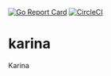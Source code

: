[![Go Report Card](https://goreportcard.com/badge/github.com/containers-ai/karina)](https://goreportcard.com/report/github.com/containers-ai/karina)
[![CircleCI](https://circleci.com/gh/containers-ai/karina.svg?style=svg)](https://circleci.com/gh/containers-ai/karina)
# karina
Karina
